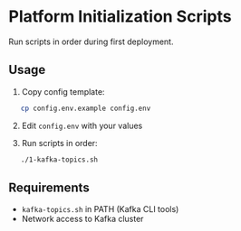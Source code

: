 # Platform Initialization Scripts

Run scripts in order during first deployment.

## Usage

1. Copy config template:
```bash
   cp config.env.example config.env
```

2. Edit `config.env` with your values

3. Run scripts in order:
```bash
   ./1-kafka-topics.sh
```

## Requirements

- `kafka-topics.sh` in PATH (Kafka CLI tools)
- Network access to Kafka cluster